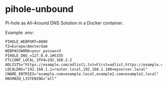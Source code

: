 # pihole-unbound

Pi-hole as All-Around DNS Solution in a Docker container.

Example .env:

```MARKDOWN
PIHOLE_WEBPORT=8080
TZ=Europe/Amsterdam
WEBPASSWORD=your_password
PIHOLE_DNS_=127.0.0.1#5335
FTLCONF_LOCAL_IPV4=192.168.2.2
ADLISTS="https://example.com/adlist1.txt=First=adlist,https://example.com/adlist2.txt=Second adlist"
LOCALDNS="192.168.1.1=router.local,192.168.1.100=myserver.local"
CNAME_ENTRIES="example.com=example.local,example2.com=example2.local"
DNSMASQ_LISTENING="all"
```
